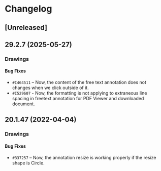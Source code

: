 # Changelog

## [Unreleased]

## 29.2.7 (2025-05-27)

### Drawings

#### Bug Fixes

- `#I464511` – Now, the content of the free text annotation does not changes when we click outside of it.
- `#I529607` - Now, the formatting is not applying to extraneous line spacing in freetext annotation for PDF Viewer and downloaded document.

## 20.1.47 (2022-04-04)

### Drawings

#### Bug Fixes

- `#337257` – Now, the annotation resize is working properly if the resize shape is Circle.
